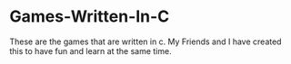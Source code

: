 # Games-Written-In-C
These are the games that are written in c. My Friends and I have created this to have fun and learn at the same time.
